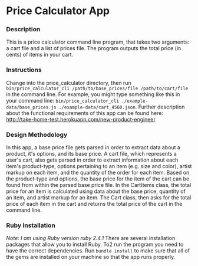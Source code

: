 # Price Calculator App

### Description
This is a price calculator command line program, that takes two arguments: a cart file and a list of prices file. The program outputs the total price (in cents) of items in your cart.

### Instructions
Change into the price_calculator directory, then run ```bin/price_calculator_cli /path/to/base_prices/file /path/to/cart/file``` in the command line. For example, you might type something like this in your command line: ```bin/price_calculator_cli ./example-data/base_prices.js ./example-data/cart_4560.json```. Further description about the functional requirements of this app can be found here: http://take-home-test.herokuapp.com/new-product-engineer

### Design Methodology
In this app, a base price file gets parsed in order to extract data about a product, it's options, and its base price. A cart file, which represents a user's cart, also gets parsed in order to extract information about each item's product-type, options pertaining to an item (e.g. size and color), artist markup on each item, and the quantity of the order for each item. Based on the product-type and options, the base price for the item of the cart can be found from within the parsed base price file. In the CartItems class, the total price for an item is calculated using data about the base price, quantity of an item, and artist markup for an item. The Cart class, then asks for the total price of each item in the cart and returns the total price of the cart in the command line.

### Ruby Installation
*Note: I am using Ruby version ruby 2.4.1*
There are several installation packages that allow you to install Ruby. To2 run the program you need to have the correct dependencies. Run ```bundle install``` to make sure that all of the gems are installed on your machine so that the app runs properly.

